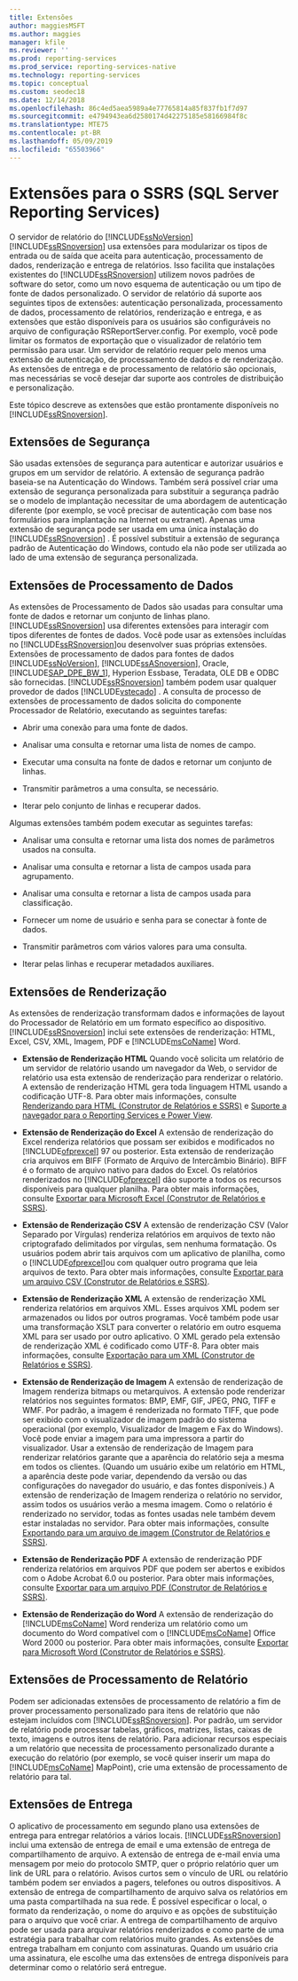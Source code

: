 ```yaml
---
title: Extensões
author: maggiesMSFT
ms.author: maggies
manager: kfile
ms.reviewer: ''
ms.prod: reporting-services
ms.prod_service: reporting-services-native
ms.technology: reporting-services
ms.topic: conceptual
ms.custom: seodec18
ms.date: 12/14/2018
ms.openlocfilehash: 86c4ed5aea5989a4e77765814a85f837fb1f7d97
ms.sourcegitcommit: e4794943ea6d2580174d42275185e58166984f8c
ms.translationtype: MTE75
ms.contentlocale: pt-BR
ms.lasthandoff: 05/09/2019
ms.locfileid: "65503966"
---
```

# <a name="extensions-for-sql-server-reporting-services-ssrs"></a>Extensões para o SSRS (SQL Server Reporting Services)

  O servidor de relatório do [!INCLUDE[ssNoVersion](../includes/ssnoversion-md.md)][!INCLUDE[ssRSnoversion](../includes/ssrsnoversion-md.md)] usa extensões para modularizar os tipos de entrada ou de saída que aceita para autenticação, processamento de dados, renderização e entrega de relatórios. Isso facilita que instalações existentes do [!INCLUDE[ssRSnoversion](../includes/ssrsnoversion-md.md)] utilizem novos padrões de software do setor, como um novo esquema de autenticação ou um tipo de fonte de dados personalizado. O servidor de relatório dá suporte aos seguintes tipos de extensões: autenticação personalizada, processamento de dados, processamento de relatórios, renderização e entrega, e as extensões que estão disponíveis para os usuários são configuráveis no arquivo de configuração RSReportServer.config. Por exemplo, você pode limitar os formatos de exportação que o visualizador de relatório tem permissão para usar. Um servidor de relatório requer pelo menos uma extensão de autenticação, de processamento de dados e de renderização. As extensões de entrega e de processamento de relatório são opcionais, mas necessárias se você desejar dar suporte aos controles de distribuição e personalização.  
  
 Este tópico descreve as extensões que estão prontamente disponíveis no [!INCLUDE[ssRSnoversion](../includes/ssrsnoversion-md.md)].  
  
## <a name="security-extensions"></a>Extensões de Segurança

 São usadas extensões de segurança para autenticar e autorizar usuários e grupos em um servidor de relatório. A extensão de segurança padrão baseia-se na Autenticação do Windows. Também será possível criar uma extensão de segurança personalizada para substituir a segurança padrão se o modelo de implantação necessitar de uma abordagem de autenticação diferente (por exemplo, se você precisar de autenticação com base nos formulários para implantação na Internet ou extranet). Apenas uma extensão de segurança pode ser usada em uma única instalação do [!INCLUDE[ssRSnoversion](../includes/ssrsnoversion-md.md)] . É possível substituir a extensão de segurança padrão de Autenticação do Windows, contudo ela não pode ser utilizada ao lado de uma extensão de segurança personalizada.  
  
## <a name="data-processing-extensions"></a>Extensões de Processamento de Dados

 As extensões de Processamento de Dados são usadas para consultar uma fonte de dados e retornar um conjunto de linhas plano. [!INCLUDE[ssRSnoversion](../includes/ssrsnoversion-md.md)] usa diferentes extensões para interagir com tipos diferentes de fontes de dados. Você pode usar as extensões incluídas no [!INCLUDE[ssRSnoversion](../includes/ssrsnoversion-md.md)]ou desenvolver suas próprias extensões. Extensões de processamento de dados para fontes de dados [!INCLUDE[ssNoVersion](../includes/ssnoversion-md.md)], [!INCLUDE[ssASnoversion](../includes/ssasnoversion-md.md)], Oracle, [!INCLUDE[SAP_DPE_BW_1](../includes/sap-dpe-bw-1-md.md)], Hyperion Essbase, Teradata, OLE DB e ODBC são fornecidas. [!INCLUDE[ssRSnoversion](../includes/ssrsnoversion-md.md)] também podem usar qualquer provedor de dados [!INCLUDE[vstecado](../includes/vstecado-md.md)] . A consulta de processo de extensões de processamento de dados solicita do componente Processador de Relatório, executando as seguintes tarefas:  
  
- Abrir uma conexão para uma fonte de dados.  
  
- Analisar uma consulta e retornar uma lista de nomes de campo.  
  
- Executar uma consulta na fonte de dados e retornar um conjunto de linhas.  
  
- Transmitir parâmetros a uma consulta, se necessário.  
  
- Iterar pelo conjunto de linhas e recuperar dados.  
  
Algumas extensões também podem executar as seguintes tarefas:  
  
- Analisar uma consulta e retornar uma lista dos nomes de parâmetros usados na consulta.  
  
- Analisar uma consulta e retornar a lista de campos usada para agrupamento.  
  
- Analisar uma consulta e retornar a lista de campos usada para classificação.  
  
- Fornecer um nome de usuário e senha para se conectar à fonte de dados.  
  
- Transmitir parâmetros com vários valores para uma consulta.  
  
- Iterar pelas linhas e recuperar metadados auxiliares.  
  
## <a name="rendering-extensions"></a>Extensões de Renderização

 As extensões de renderização transformam dados e informações de layout do Processador de Relatório em um formato específico ao dispositivo. [!INCLUDE[ssRSnoversion](../includes/ssrsnoversion-md.md)] inclui sete extensões de renderização: HTML, Excel, CSV, XML, Imagem, PDF e [!INCLUDE[msCoName](../includes/msconame-md.md)] Word.  
  
- **Extensão de Renderização HTML** Quando você solicita um relatório de um servidor de relatório usando um navegador da Web, o servidor de relatório usa esta extensão de renderização para renderizar o relatório. A extensão de renderização HTML gera toda linguagem HTML usando a codificação UTF-8. Para obter mais informações, consulte [Renderizando para HTML &#40;Construtor de Relatórios e SSRS&#41;](../reporting-services/report-builder/rendering-to-html-report-builder-and-ssrs.md) e [Suporte a navegador para o Reporting Services e Power View](../reporting-services/browser-support-for-reporting-services-and-power-view.md).  
  
- **Extensão de Renderização do Excel** A extensão de renderização do Excel renderiza relatórios que possam ser exibidos e modificados no [!INCLUDE[ofprexcel](../includes/ofprexcel-md.md)] 97 ou posterior. Esta extensão de renderização cria arquivos em BIFF (Formato de Arquivo de Intercâmbio Binário). BIFF é o formato de arquivo nativo para dados do Excel. Os relatórios renderizados no [!INCLUDE[ofprexcel](../includes/ofprexcel-md.md)] dão suporte a todos os recursos disponíveis para qualquer planilha. Para obter mais informações, consulte [Exportar para Microsoft Excel &#40;Construtor de Relatórios e SSRS&#41;](../reporting-services/report-builder/exporting-to-microsoft-excel-report-builder-and-ssrs.md).  
  
- **Extensão de Renderização CSV** A extensão de renderização CSV (Valor Separado por Vírgulas) renderiza relatórios em arquivos de texto não criptografado delimitados por vírgulas, sem nenhuma formatação. Os usuários podem abrir tais arquivos com um aplicativo de planilha, como o [!INCLUDE[ofprexcel](../includes/ofprexcel-md.md)]ou com qualquer outro programa que leia arquivos de texto. Para obter mais informações, consulte [Exportar para um arquivo CSV &#40;Construtor de Relatórios e SSRS&#41;](../reporting-services/report-builder/exporting-to-a-csv-file-report-builder-and-ssrs.md).  
  
- **Extensão de Renderização XML** A extensão de renderização XML renderiza relatórios em arquivos XML. Esses arquivos XML podem ser armazenados ou lidos por outros programas. Você também pode usar uma transformação XSLT para converter o relatório em outro esquema XML para ser usado por outro aplicativo. O XML gerado pela extensão de renderização XML é codificado como UTF-8. Para obter mais informações, consulte [Exportação para um XML &#40;Construtor de Relatórios e SSRS&#41;](../reporting-services/report-builder/exporting-to-xml-report-builder-and-ssrs.md).  
  
- **Extensão de Renderização de Imagem** A extensão de renderização de Imagem renderiza bitmaps ou metarquivos. A extensão pode renderizar relatórios nos seguintes formatos: BMP, EMF, GIF, JPEG, PNG, TIFF e WMF. Por padrão, a imagem é renderizada no formato TIFF, que pode ser exibido com o visualizador de imagem padrão do sistema operacional (por exemplo, Visualizador de Imagem e Fax do Windows). Você pode enviar a imagem para uma impressora a partir do visualizador. Usar a extensão de renderização de Imagem para renderizar relatórios garante que a aparência do relatório seja a mesma em todos os clientes. (Quando um usuário exibe um relatório em HTML, a aparência deste pode variar, dependendo da versão ou das configurações do navegador do usuário, e das fontes disponíveis.) A extensão de renderização de Imagem renderiza o relatório no servidor, assim todos os usuários verão a mesma imagem. Como o relatório é renderizado no servidor, todas as fontes usadas nele também devem estar instaladas no servidor. Para obter mais informações, consulte [Exportando para um arquivo de imagem &#40;Construtor de Relatórios e SSRS&#41;](../reporting-services/report-builder/exporting-to-an-image-file-report-builder-and-ssrs.md).  
  
- **Extensão de Renderização PDF** A extensão de renderização PDF renderiza relatórios em arquivos PDF que podem ser abertos e exibidos com o Adobe Acrobat 6.0 ou posterior. Para obter mais informações, consulte [Exportar para um arquivo PDF &#40;Construtor de Relatórios e SSRS&#41;](../reporting-services/report-builder/exporting-to-a-pdf-file-report-builder-and-ssrs.md).  
  
- **Extensão de Renderização do Word** A extensão de renderização do [!INCLUDE[msCoName](../includes/msconame-md.md)] Word renderiza um relatório como um documento do Word compatível com o [!INCLUDE[msCoName](../includes/msconame-md.md)] Office Word 2000 ou posterior. Para obter mais informações, consulte [Exportar para Microsoft Word &#40;Construtor de Relatórios e SSRS&#41;](../reporting-services/report-builder/exporting-to-microsoft-word-report-builder-and-ssrs.md).  
  
## <a name="report-processing-extensions"></a>Extensões de Processamento de Relatório

 Podem ser adicionadas extensões de processamento de relatório a fim de prover processamento personalizado para itens de relatório que não estejam incluídos com [!INCLUDE[ssRSnoversion](../includes/ssrsnoversion-md.md)]. Por padrão, um servidor de relatório pode processar tabelas, gráficos, matrizes, listas, caixas de texto, imagens e outros itens de relatório. Para adicionar recursos especiais a um relatório que necessita de processamento personalizado durante a execução do relatório (por exemplo, se você quiser inserir um mapa do [!INCLUDE[msCoName](../includes/msconame-md.md)] MapPoint), crie uma extensão de processamento de relatório para tal.  
  
## <a name="delivery-extensions"></a>Extensões de Entrega
 O aplicativo de processamento em segundo plano usa extensões de entrega para entregar relatórios a vários locais. [!INCLUDE[ssRSnoversion](../includes/ssrsnoversion-md.md)] inclui uma extensão de entrega de email e uma extensão de entrega de compartilhamento de arquivo. A extensão de entrega de e-mail envia uma mensagem por meio do protocolo SMTP, quer o próprio relatório quer um link de URL para o relatório. Avisos curtos sem o vínculo de URL ou relatório também podem ser enviados a pagers, telefones ou outros dispositivos. A extensão de entrega de compartilhamento de arquivo salva os relatórios em uma pasta compartilhada na sua rede. É possível especificar o local, o formato da renderização, o nome do arquivo e as opções de substituição para o arquivo que você criar. A entrega de compartilhamento de arquivo pode ser usada para arquivar relatórios renderizados e como parte de uma estratégia para trabalhar com relatórios muito grandes. As extensões de entrega trabalham em conjunto com assinaturas. Quando um usuário cria uma assinatura, ele escolhe uma das extensões de entrega disponíveis para determinar como o relatório será entregue.